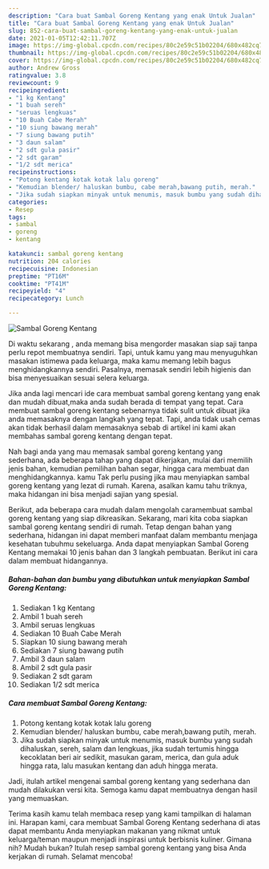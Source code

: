 ```yaml
---
description: "Cara buat Sambal Goreng Kentang yang enak Untuk Jualan"
title: "Cara buat Sambal Goreng Kentang yang enak Untuk Jualan"
slug: 852-cara-buat-sambal-goreng-kentang-yang-enak-untuk-jualan
date: 2021-01-05T12:42:11.707Z
image: https://img-global.cpcdn.com/recipes/80c2e59c51b02204/680x482cq70/sambal-goreng-kentang-foto-resep-utama.jpg
thumbnail: https://img-global.cpcdn.com/recipes/80c2e59c51b02204/680x482cq70/sambal-goreng-kentang-foto-resep-utama.jpg
cover: https://img-global.cpcdn.com/recipes/80c2e59c51b02204/680x482cq70/sambal-goreng-kentang-foto-resep-utama.jpg
author: Andrew Gross
ratingvalue: 3.8
reviewcount: 9
recipeingredient:
- "1 kg Kentang"
- "1 buah sereh"
- "seruas lengkuas"
- "10 Buah Cabe Merah"
- "10 siung bawang merah"
- "7 siung bawang putih"
- "3 daun salam"
- "2 sdt gula pasir"
- "2 sdt garam"
- "1/2 sdt merica"
recipeinstructions:
- "Potong kentang kotak kotak lalu goreng"
- "Kemudian blender/ haluskan bumbu, cabe merah,bawang putih, merah."
- "Jika sudah siapkan minyak untuk menumis, masuk bumbu yang sudah dihaluskan, sereh, salam dan lengkuas, jika sudah tertumis hingga kecoklatan beri air sedikit, masukan garam, merica, dan gula aduk hingga rata, lalu masukan kentang dan aduh hingga merata."
categories:
- Resep
tags:
- sambal
- goreng
- kentang

katakunci: sambal goreng kentang 
nutrition: 204 calories
recipecuisine: Indonesian
preptime: "PT16M"
cooktime: "PT41M"
recipeyield: "4"
recipecategory: Lunch

---
```



![Sambal Goreng Kentang](https://img-global.cpcdn.com/recipes/80c2e59c51b02204/680x482cq70/sambal-goreng-kentang-foto-resep-utama.jpg)

Di waktu  sekarang , anda memang bisa mengorder masakan siap saji tanpa perlu repot membuatnya sendiri. Tapi, untuk kamu yang mau menyuguhkan masakan istimewa pada keluarga, maka kamu memang lebih bagus menghidangkannya sendiri. Pasalnya, memasak sendiri lebih higienis dan bisa menyesuaikan sesuai selera keluarga.

Jika anda lagi mencari ide cara membuat sambal goreng kentang yang enak dan mudah dibuat,maka anda sudah berada di tempat yang tepat. Cara membuat sambal goreng kentang  sebenarnya tidak sulit untuk dibuat jika anda memasaknya dengan langkah yang tepat. Tapi, anda tidak usah cemas akan tidak berhasil dalam memasaknya 
sebab di artikel ini kami akan membahas sambal goreng kentang dengan tepat.  



Nah bagi anda yang mau memasak sambal goreng kentang yang sederhana, ada beberapa tahap yang dapat dikerjakan, mulai dari memilih jenis bahan, kemudian pemilihan bahan segar, hingga cara membuat dan menghidangkannya. kamu Tak perlu pusing jika mau menyiapkan sambal goreng kentang yang lezat di rumah. Karena, asalkan kamu  tahu triknya, maka hidangan ini bisa menjadi sajian yang spesial.

Berikut, ada beberapa cara mudah dalam mengolah caramembuat sambal goreng kentang yang siap dikreasikan. Sekarang, mari kita coba siapkan sambal goreng kentang sendiri di rumah. Tetap dengan bahan yang sederhana, hidangan ini dapat memberi manfaat dalam membantu menjaga kesehatan tubuhmu sekeluarga. Anda dapat menyiapkan Sambal Goreng Kentang memakai 10 jenis bahan dan 3 langkah pembuatan. Berikut ini cara dalam membuat hidangannya.

<!--inarticleads1-->

##### Bahan-bahan dan bumbu yang dibutuhkan untuk menyiapkan Sambal Goreng Kentang:

1. Sediakan 1 kg Kentang
1. Ambil 1 buah sereh
1. Ambil seruas lengkuas
1. Sediakan 10 Buah Cabe Merah
1. Siapkan 10 siung bawang merah
1. Sediakan 7 siung bawang putih
1. Ambil 3 daun salam
1. Ambil 2 sdt gula pasir
1. Sediakan 2 sdt garam
1. Sediakan 1/2 sdt merica




<!--inarticleads2-->

##### Cara membuat Sambal Goreng Kentang:

1. Potong kentang kotak kotak lalu goreng
1. Kemudian blender/ haluskan bumbu, cabe merah,bawang putih, merah.
1. Jika sudah siapkan minyak untuk menumis, masuk bumbu yang sudah dihaluskan, sereh, salam dan lengkuas, jika sudah tertumis hingga kecoklatan beri air sedikit, masukan garam, merica, dan gula aduk hingga rata, lalu masukan kentang dan aduh hingga merata.




Jadi, itulah artikel mengenai  sambal goreng kentang  yang sederhana dan mudah dilakukan versi kita. Semoga kamu dapat membuatnya dengan hasil yang memuaskan. 

Terima kasih kamu telah membaca resep yang kami tampilkan di halaman ini. Harapan kami, cara membuat  Sambal Goreng Kentang sederhana di atas dapat membantu Anda menyiapkan makanan yang nikmat untuk keluarga/teman maupun menjadi inspirasi untuk berbisnis kuliner. Gimana nih? Mudah bukan? Itulah resep sambal goreng kentang yang bisa Anda kerjakan di rumah. Selamat mencoba!

